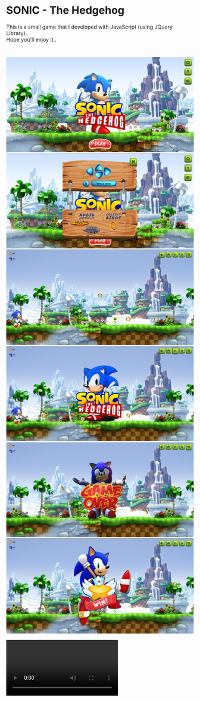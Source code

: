 # **SONIC - The Hedgehog**

This is a small game that I developed with JavaScript (using JQuery Library)..<br>
Hope you'll enjoy it..

#

<img src = "assets/images/screenshots/1.png"> <br>
<img src = "assets/images/screenshots/2.png"> <br>
<img src = "assets/images/screenshots/3.png"> <br>
<img src = "assets/images/screenshots/4.png"> <br>
<img src = "assets/images/screenshots/5.png"> <br>
<img src = "assets/images/screenshots/6.png"> <br>

<!-- <video src = "assets/demo/Sonic-Demo3" data-canonical-src="https://user-images.githubusercontent.com/169707/126715420-991ad821-9ac8-4b66-b79e-e0966e0f3a89.mp4" controls="controls" muted="muted" class="d-block rounded-bottom-2 width-fit" style="max-height:640px;"> -->


 <!-- <video src="https://user-images.githubusercontent.com/169707/126715420-991ad821-9ac8-4b66-b79e-e0966e0f3a89.mp4" data-canonical-src="https://user-images.githubusercontent.com/169707/126715420-991ad821-9ac8-4b66-b79e-e0966e0f3a89.mp4" controls="controls" muted="muted" class="d-block rounded-bottom-2 width-fit" style="max-height:640px;">  -->

 <!-- <video controls="controls" src="assets/demo/Sonic-Demo3"> -->


 <video controls src="assets/demo/Sonic-Demo3">
    <!-- <track src="assets/video/caption.vtt" default kind="captions" srclang="eng"> -->